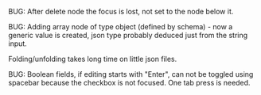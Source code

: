 BUG: After delete node the focus is lost, not set to the node below it.

BUG: Adding array node of type object (defined by schema) - now a generic value is created, json type probably deduced just from the string input.

Folding/unfolding takes long time on little json files.

BUG: Boolean fields, if editing starts with "Enter", can not be toggled using spacebar because the checkbox is not focused. One tab press is needed.

